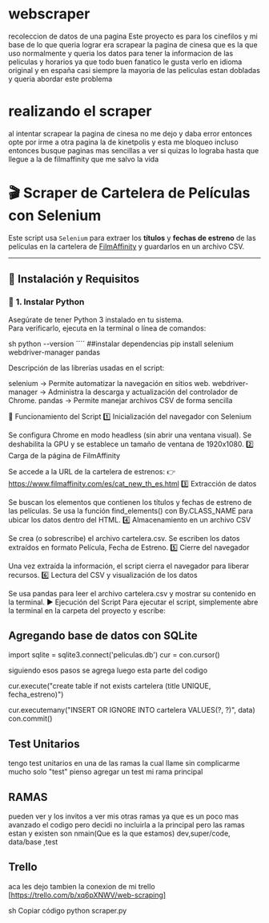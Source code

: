 # webscraper
recoleccion de datos de una pagina 
Este proyecto es para los cinefilos y mi base de lo que queria lograr era scrapear la pagina de cinesa que es la que uso normalmente y queria los datos para tener la informacion de las peliculas y horarios ya que todo buen fanatico le gusta verlo en idioma original y en españa casi siempre la mayoria de las peliculas estan dobladas y queria abordar este problema 

# realizando el scraper
al intentar scrapear la pagina de cinesa no me dejo y daba error entonces opte por irme a otra pagina la de kinetpolis y esta me bloqueo incluso entonces busque paginas mas sencillas a ver si quizas lo lograba hasta que llegue a la de filmaffinity que me salvo la vida 

# 🎬 Scraper de Cartelera de Películas con Selenium

Este script usa `Selenium` para extraer los **títulos** y **fechas de estreno** de las películas en la cartelera de [FilmAffinity](https://www.filmaffinity.com/es/cat_new_th_es.html) y guardarlos en un archivo CSV.

---

## 🚀 Instalación y Requisitos

### 📌 **1. Instalar Python**
Asegúrate de tener Python 3 instalado en tu sistema.  
Para verificarlo, ejecuta en la terminal o línea de comandos:

sh
python --version
´´´´
##instalar dependencias
pip install selenium webdriver-manager pandas

 Descripción de las librerías usadas en el script:

selenium → Permite automatizar la navegación en sitios web.
webdriver-manager → Administra la descarga y actualización del controlador de Chrome.
pandas → Permite manejar archivos CSV de forma sencilla

📜 Funcionamiento del Script
1️⃣ Inicialización del navegador con Selenium

Se configura Chrome en modo headless (sin abrir una ventana visual).
Se deshabilita la GPU y se establece un tamaño de ventana de 1920x1080.
2️⃣ Carga de la página de FilmAffinity

Se accede a la URL de la cartelera de estrenos:
👉 https://www.filmaffinity.com/es/cat_new_th_es.html
3️⃣ Extracción de datos

Se buscan los elementos que contienen los títulos y fechas de estreno de las películas.
Se usa la función find_elements() con By.CLASS_NAME para ubicar los datos dentro del HTML.
4️⃣ Almacenamiento en un archivo CSV

Se crea (o sobrescribe) el archivo cartelera.csv.
Se escriben los datos extraídos en formato Película, Fecha de Estreno.
5️⃣ Cierre del navegador

Una vez extraída la información, el script cierra el navegador para liberar recursos.
6️⃣ Lectura del CSV y visualización de los datos

Se usa pandas para leer el archivo cartelera.csv y mostrar su contenido en la terminal.
▶️ Ejecución del Script
Para ejecutar el script, simplemente abre la terminal en la carpeta del proyecto y escribe:

## Agregando base de datos con SQLite
import sqlite 
 = sqlite3.connect('peliculas.db')
cur = con.cursor()

siguiendo esos pasos se agrega luego esta parte del codigo 

cur.execute("create table if not exists cartelera (title UNIQUE, fecha_estreno)")


cur.executemany("INSERT OR IGNORE INTO cartelera VALUES(?, ?)", data)
con.commit()

## Test Unitarios 
tengo test unitarios en una de las ramas la cual llame sin complicarme mucho solo "test" pienso agregar un test  mi rama principal  

## RAMAS 
pueden ver y los invitos a ver mis otras ramas ya que es un poco mas avanzado el codigo pero decidi no incluirla a la principal pero las ramas estan y existen son nmain(Que es la que estamos) dev,super/code, data/base ,test

## Trello
aca les dejo tambien la conexion de mi trello [https://trello.com/b/xq6pXNWV/web-scraping]



sh
Copiar código
python scraper.py

